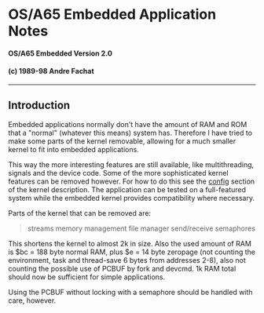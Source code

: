 #  OS/A65 Embedded Application Notes
#### OS/A65 Embedded Version 2.0
#### (c) 1989-98 Andre Fachat

* * *

## Introduction

Embedded applications normally don't have the amount of RAM and ROM that a
"normal" (whatever this means) system has. Therefore I have tried to make some
parts of the kernel removable, allowing for a much smaller kernel to fit into
embedded applications.

This way the more interesting features are still available, like
multithreading, signals and the device code. Some of the more sophisticated
kernel features can be removed however. For how to do this see the
[config](kernel.html#config) section of the kernel description. The
application can be tested on a full-featured system while the embedded kernel
provides compatibility where necessary.

Parts of the kernel that can be removed are:
 > streams
 > memory management
 > file manager
 > send/receive
 > semaphores

This shortens the kernel to almost 2k in size. Also the used amount of RAM is
$bc = 188 byte normal RAM, plus $e = 14 byte zeropage (not counting the
environment, task and thread-save 6 bytes from addresses 2-8), also not
counting the possible use of PCBUF by fork and devcmd. 1k RAM total should now
be sufficient for simple applications.

Using the PCBUF without locking with a semaphore should be handled with care,
however.
